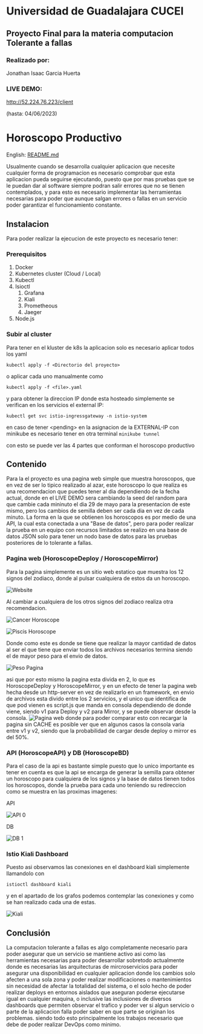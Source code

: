 # Universidad de Guadalajara CUCEI 

## Proyecto Final para la materia computacion Tolerante a fallas

### Realizado por:

Jonathan Isaac Garcia Huerta

### LIVE DEMO: 
http://52.224.76.223/client
 
(hasta: 04/06/2023)

# Horoscopo Productivo

English: [README.md](Readme_EN.md)

Usualmente cuando se desarrolla cualquier aplicacion que necesite cualquier forma de programacion es necesario comprobar que esta aplicacion pueda seguirse ejecutando, puesto que por mas pruebas que se le puedan dar al software siempre podran salir errores que no se tienen contemplados, y para esto es necesario implementar las herramientas necesarias para poder que aunque salgan errores o fallas en un servicio poder garantizar el funcionamiento constante.

## Instalacion

Para poder realizar la ejecucion de este proyecto es necesario tener:

### Prerequisitos
1. Docker
2. Kubernetes cluster (Cloud / Local)
3. Kubectl
4. Isioctl
    1. Grafana
    2. Kiali
    3. Prometheous
    4. Jaeger
5. Node.js

### Subir al cluster
Para tener en el kluster de k8s la aplicacion solo es necesario aplicar todos los yaml
``` 
kubectl apply -f <Directorio del proyecto>
```
o aplicar cada uno manualmente como
``` 
kubectl apply -f <file>.yaml
```
y para obtener la direccion IP donde esta hosteado simplemente se verifican en los servicios el external IP:
```
kubectl get svc istio-ingressgateway -n istio-system 
```
en caso de tener \<pending> en la asignacion de la EXTERNAL-IP con minikube es necesario tener en otra terminal ``minikube tunnel``

con esto se puede ver las 4 partes que conforman el horoscopo productivo
## Contenido
Para la el proyecto es una pagina web simple que muestra horoscopos, que en vez de ser lo tipico realizado al azar, este horoscopo lo que realiza es una recomendacion que puedes tener al dia dependiendo de la fecha actual, donde en el LIVE DEMO sera cambiando la seed del random para que cambie cada mininuto el dia 29 de mayo para la presentacion de este mismo, pero los cambios de semilla deben ser cada dia en vez de cada minuto.
La forma en la que se obtienen los horoscopos es por medio de una API, la cual esta conectada a una "Base de datos", pero para poder realizar la prueba en un equipo con recursos limitados se realizo en una base de datos JSON solo para tener un nodo base de datos para las pruebas posteriores de lo tolerante a fallas.

### Pagina web (HoroscopeDeploy / HoroscopeMirror)
Para la pagina simplemente es un sitio web estatico que muestra los 12 signos del zodiaco, donde al pulsar cualquiera de estos da un horoscopo.

![Website](./assets/1%20Website.png)

Al cambiar a cualquiera de los otros signos del zodiaco realiza otra recomendacion.

![Cancer Horoscope](./assets/2%20Cancer.png)

![Piscis Horoscope](./assets/3%20Piscis.png)

Donde como este es donde se tiene que realizar la mayor cantidad de datos al ser el que tiene que enviar todos los archivos necesarios termina siendo el de mayor peso para el envio de datos.

![Peso Pagina](./assets/4%20Transfer%20Data.png)

 asi que por esto mismo la pagina esta divida en 2, lo que es HoroscopeDeploy y HoroscopeMirror, y en un efecto de tener la pagina web hecha desde un http-server en vez de realizarlo en un framework, en envio de archivos esta divido entre los 2 servicios, y el unico que identifica de que pod vienen es script.js que manda en consola dependiendo de donde viene, siendo v1 para Deploy y v2 para Mirror, y se puede observar desde la consola.
 ![Pagina web](./assets/version.png)
 donde para poder comparar esto con recargar la pagina sin CACHE es posible ver que en algunos casos la consola varia entre v1 y v2, siendo que la probabilidad de cargar desde deploy o mirror es del 50%.

 ### API (HoroscopeAPI) y DB (HoroscopeBD)
 Para el caso de la api es bastante simple puesto que lo unico importante es tener en cuenta es que la api se encarga de generar la semilla para obtener un horoscopo para cualquiera de los signos y la base de datos tienen todos los horoscopos, donde la prueba para cada uno teniendo su redireccion como se muestra en las proximas imagenes:
 
 API
 
![API 0](./assets/5%20api.png)

 DB
 
![DB 1](./assets/6%20BD.png)

### Istio Kiali Dashboard
Puesto asi observamos las conexiones en el dashboard kiali simplemente llamandolo con
```
istioctl dashboard kiali
```
y en el apartado de los grafos podemos contemplar las conexiones y como se han realizado cada una de estas.

![Kiali](./assets/7%20Kiali.png)

## Conclusión
La computacion tolerante a fallas es algo completamente necesario para poder asegurar que un servicio se mantiene activo asi como las herramientas necesarias para poder desarrollar sobretodo actualmente donde es necesarias las arquitecturas de mircroservicios para poder asegurar una disponibilidad en cualquier aplicacion donde los cambios solo afecten a una sola zona y poder realizar modificaciones o mantenimientos sin necesidad de afectar la totalidad del sistema, o el solo hecho de poder realizar deploys en entornos aislados que aseguran poderse ejecutarse igual en cualquier maquina, o inclusive las inclusiones de diversos dashboards que permiten observar el trafico y poder ver si algun servicio o parte de la aplicacion falla poder saber en que parte se originan los problemas. siendo todo esto principalmente los trabajos necesario que debe de poder realizar DevOps como minimo.
